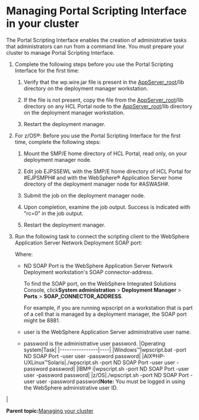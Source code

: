 # Managing Portal Scripting Interface in your cluster

The Portal Scripting Interface enables the creation of administrative tasks that administrators can run from a command line. You must prepare your cluster to manage Portal Scripting Interface.

1.  Complete the following steps before you use the Portal Scripting Interface for the first time:

    1.  Verify that the wp.wire.jar file is present in the [AppServer\_root](../reference/wpsdirstr.md#was_root)/lib directory on the deployment manager workstation.

    2.  If the file is not present, copy the file from the [AppServer\_root](../reference/wpsdirstr.md#was_root)/lib directory on any HCL Portal node to the [AppServer\_root](../reference/wpsdirstr.md#was_root)/lib directory on the deployment manager workstation.

    3.  Restart the deployment manager.

2.  For z/OS®: Before you use the Portal Scripting Interface for the first time, complete the following steps:

    1.  Mount the SMP/E home directory of HCL Portal, read only, on your deployment manager node.

    2.  Edit job EJPSSEWL with the SMP/E home directory of HCL Portal for \#EJPSMPH\# and with the WebSphere® Application Server home directory of the deployment manager node for \#ASWASH\#.

    3.  Submit the job on the deployment manager node.

    4.  Upon completion, examine the job output. Success is indicated with "rc=0" in the job output.

    5.  Restart the deployment manager.

3.  Run the following task to connect the scripting client to the WebSphere Application Server Network Deployment SOAP port:

    Where:

    -   ND SOAP Port is the WebSphere Application Server Network Deployment workstation's SOAP connector-address.

        To find the SOAP port, on the WebSphere Integrated Solutions Console, click**System administration** \> **Deployment Manager** \> **Ports** \> **SOAP\_CONNECTOR\_ADDRESS**.

        For example, if you are running wpscript on a workstation that is part of a cell that is managed by a deployment manager, the SOAP port might be 8881.

    -   user is the WebSphere Application Server administrative user name.
    -   password is the administrative user password.
    |Operating system|Task|
    |----------------|----|
    |Windows™|wpscript.bat -port ND SOAP Port -user user -password password|
    |AIX®HP-UXLinux™Solaris|./wpscript.sh -port ND SOAP Port -user user -password password|
    |IBM® i|wpscript.sh -port ND SOAP Port -user user -password password|
    |z/OS|./wpscript.sh -port ND SOAP Port -user user -password password**Note:** You must be logged in using the WebSphere administrative user ID.

|


**Parent topic:**[Managing your cluster](../admin-system/manage_clus.md)

